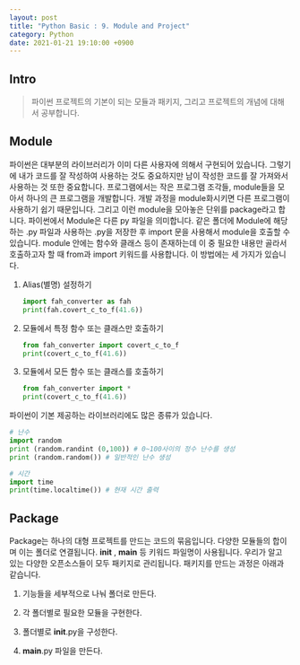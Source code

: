 ```yaml
---
layout: post
title: "Python Basic : 9. Module and Project"
category: Python
date: 2021-01-21 19:10:00 +0900
---
```

## Intro
>파이썬 프로젝트의 기본이 되는 모듈과 패키지, 그리고 프로젝트의 개념에 대해서 공부합니다.

## Module
파이썬은 대부분의 라이브러리가 이미 다른 사용자에 의해서 구현되어 있습니다. 그렇기에 내가 코드를 잘 작성하여 사용하는 것도 중요하지만 남이 작성한 코드를 잘 가져와서 사용하는 것 또한 중요합니다. 프로그램에서는 작은 프로그램 조각들, module들을 모아서 하나의 큰 프로그램을 개발합니다. 개발 과정을 module화시키면 다른 프로그램이 사용하기 쉽기 때문입니다. 그리고 이런 module을 모아놓은 단위를 package라고 합니다. 파이썬에서 Module은 다른 py 파일을 의미합니다. 같은 폴더에 Module에 해당하는 .py 파일과 사용하는 .py을 저장한 후 import 문을 사용해서 module을 호출할 수 있습니다. module 안에는 함수와 클래스 등이 존재하는데 이 중 필요한 내용만 골라서 호출하고자 할 때 from과 import 키워드를 사용합니다. 이 방법에는 세 가지가 있습니다.
1. Alias(별명) 설정하기
    ```python
    import fah_converter as fah
    print(fah.covert_c_to_f(41.6))
    ```

2. 모듈에서 특정 함수 또는 클래스만 호출하기
    ```python
    from fah_converter import covert_c_to_f
    print(covert_c_to_f(41.6))
    ```

3. 모듈에서 모든 함수 또는 클래스를 호출하기
    ```python
    from fah_converter import *
    print(covert_c_to_f(41.6))
    ```

파이썬이 기본 제공하는 라이브러리에도 많은 종류가 있습니다.
```python
# 난수
import random
print (random.randint (0,100)) # 0~100사이의 정수 난수를 생성
print (random.random()) # 일반적인 난수 생성

# 시간
import time
print(time.localtime()) # 현재 시간 출력
```

## Package
Package는 하나의 대형 프로젝트를 만드는 코드의 묶음입니다. 다양한 모듈들의 합이며 이는 폴더로 연결됩니다. __init__ , __main__ 등 키워드 파일명이 사용됩니다. 우리가 알고 있는 다양한 오픈소스들이 모두 패키지로 관리됩니다. 패키지를 만드는 과정은 아래과 같습니다.

1. 기능들을 세부적으로 나눠 폴더로 만든다.

2. 각 폴더별로 필요한 모듈을 구현한다.

3. 폴더별로 __init__.py을 구성한다.

4.  __main__.py 파일을 만든다.
